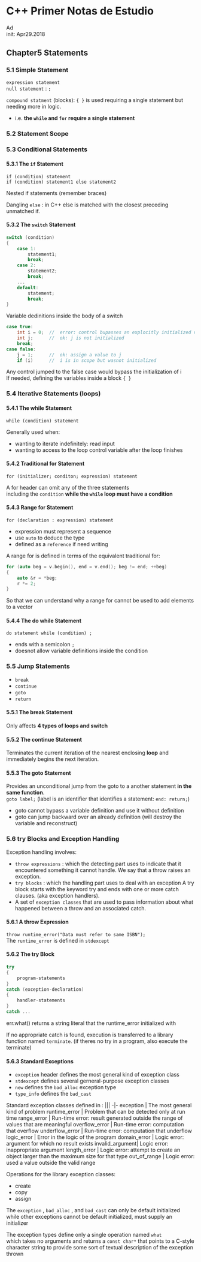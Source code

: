 C++ Primer Notas de Estudio
===========================
Ad  
init: Apr29.2018

Chapter5 Statements
---------------------------
### 5.1 Simple Statement
`expression statement`  
`null statement` : `;`  

`compound statment` (blocks): `{ }` is used requiring a single statement but needing more in logic.  
- i.e. **the `while` and `for` require a single statement**

### 5.2 Statement Scope

### 5.3 Conditional Statements
#### 5.3.1 The `if` Statement
`if (condition) statement`  
`if (condition) statement1 else statement2`

Nested if statements (remember braces)

Dangling `else` : in C++ else is matched with the closest preceding unmatched if.

#### 5.3.2 The `switch` Statement
```cpp
switch (condition) 
{
    case 1: 
        statement1;
        break;
    case 2:
        statement2;
        break;
    ...
    default:
        statement;
        break;
}
```

Variable dedinitions inside the body of a switch
```cpp
case true:
    int i = 0;  //  error: control bupasses an explocitly initialized variable
    int j;      //  ok: j is not initialized
    break;
case false:
    j = 1;      //  ok: assign a value to j
    if (i)      //  i is in scope but wasnot initialized
```

Any control jumped to the false case would bypass the initialization of i  
If needed, defining the variables inside a block `{ }` 

### 5.4 Iterative Statements (loops)
#### 5.4.1 The while Statement
`while (condition) statement`

Generally used when:
- wanting to iterate indefinitely: read input
- wanting to access to the loop control variable after the loop finishes

#### 5.4.2 Traditional for Statement
`for (initializer; conditon; expression) statement`

A for header can omit any of the three statements  
including the `condition` **while the `while` loop must have a condition** 

#### 5.4.3 Range for Statement
`for (declaration : expression) statement`
- expression must represent a sequence
- use `auto` to deduce the type
- defined as a `reference` if need writing

A range for is defined in terms of the equivalent traditional for:
```cpp
for (auto beg = v.begin(), end = v.end(); beg != end; ++beg)
{
    auto &r = *beg;
    r *= 2;
}
```

So that we can understand why a range for cannot be used to add elements to a vector

#### 5.4.4 The do while Statement
`do statement while (condition) ;`
- ends with a semicolon `;`
- doesnot allow variable definitions inside the condition

### 5.5 Jump Statements
- `break`
- `continue`
- `goto`
- `return`

#### 5.5.1 The break Statement
Only affects **4 types of loops and switch**

#### 5.5.2 The continue Statement
Terminates the current iteration of the nearest enclosing **loop** and immediately begins the next iteration.

#### 5.5.3 The goto Statement
Provides an unconditional jump from the goto to a another statement **in the same function**.  
`goto label;` (label is an identifier that identifies a statement: `end: return;`)

- goto cannot bypass a variable definition and use it without definition
- goto can jump backward over an already definition (will destroy the variable and reconstruct)

### 5.6 try Blocks and Exception Handling
Exception handling involves:
- `throw expressions` : which the detecting part uses to indicate that it encountered something it cannot handle. We say that a throw raises an exception.
- `try blocks` : which the handling part uses to deal with an exception A try block starts with the keyword try and ends with one or more catch clauses. (aka exception handlers).
- A set of `exception classes` that are used to pass information about what happened between a throw and an associated catch.

#### 5.6.1 A throw Expression
`throw runtime_error("Data must refer to same ISBN");`  
The `runtime_error` is defined in `stdexcept`

#### 5.6.2 The try Block
```cpp
try
{
    program-statements
}
catch (exception-declaration)
{
    handler-statements
}
catch ...
```

err.what() returns a string literal that the runtime_error initialized with

If no appropriate catch is found, execution is transferred to a library function named `terminate`. (if theres no try in a program, also execute the terminate)

#### 5.6.3 Standard Exceptions
- `exception` header defines the most general kind of exception class
- `stdexcept` defines several gerneral-purpose exception classes
- `new` defines the `bad_alloc` exception type
- `type_info` defines the `bad_cast` 

Standard exception classes defined in <stdexcept>:
|||
-|-
exception       | The most general kind of problem
runtime_error   | Problem that can be detected only at run time
range_error     | Run-time error: result generated outside the range of values that are meaningful
overflow_error  | Run-time error: computation that overflow
underflow_error | Run-time error: computation that underflow
logic_error     | Error in the logic of the program
domain_error    | Logic error: argument for which no result exists
invalid_argument| Logic error: inappropriate argument
length_error    | Logic error: attempt to create an object larger than the maximum size for that type
out_of_range    | Logic error: used a value outside the valid range

Operations for the library exception classes:
- create
- copy
- assign  

The `exception` , `bad_alloc` , and `bad_cast` can only be default initialized  
while other exceptions cannot be default initialized, must supply an initializer

The exception types define only a single operation named `what`  
which takes no arguments and returns a `const char*` that points to a C-style character string to provide some sort of textual description of the exception thrown
